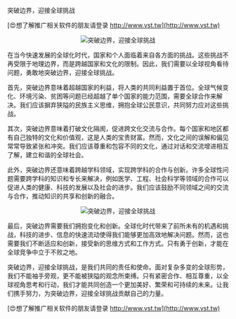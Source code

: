 突破边界，迎接全球挑战

[😍想了解推广相关软件的朋友请登录 http://www.vst.tw](http://www.vst.tw)

 <center><img src="https://vst.tw/MP4/tuiguang/png/4.png" alt="突破边界，迎接全球挑战"></center>

在当今快速发展的全球化时代，国家和个人面临着来自各方面的挑战。这些挑战不再受限于地理边界，而是跨越国家和文化的限制。因此，我们需要以全球视角看待问题，勇敢地突破边界，迎接全球挑战。

首先，突破边界意味着超越国家的利益，将人类的共同利益置于首位。全球气候变化、环境污染、贫困等问题已经超越了单个国家的能力范围，需要全球合作来解决。我们应该摒弃狭隘的民族主义思维，拥抱全球公民意识，共同努力应对这些挑战。

其次，突破边界意味着打破文化隔阂，促进跨文化交流与合作。每个国家和地区都有自己独特的文化和价值观，这是人类的宝贵财富。然而，文化之间的误解和偏见常常导致紧张和冲突。我们应该尊重和包容不同的文化，通过对话和交流增进相互了解，建立和谐的全球社会。

此外，突破边界还意味着跨越学科领域，实现跨学科的合作与创新。许多全球性问题需要跨学科的知识和专长来解决，例如医学、工程、社会科学等领域的合作可以促进人类的健康、科技的发展以及社会的进步。我们应该鼓励不同领域之间的交流与合作，推动知识的共享和创新的融合。

 <center><img src="https://vst.tw/MP4/tuiguang/png/6.png" alt="突破边界，迎接全球挑战"></center>

最后，突破边界需要我们拥抱变化和创新。全球化时代带来了前所未有的机遇和挑战，科技的进步、信息的快速流动使得我们能够更加高效地解决问题。然而，这也需要我们不断适应和创新，接受新的思维方式和工作方式。只有勇于创新，才能在全球竞争中立于不败之地。

突破边界，迎接全球挑战，是我们共同的责任和使命。面对复杂多变的全球形势，我们不能袖手旁观，更不能被狭隘的观念所束缚。只有紧密合作、相互尊重，以全球视角思考和行动，我们才能共同创造一个更加美好、繁荣和可持续的未来。让我们携手努力，为突破边界，迎接全球挑战贡献自己的力量。

[😍想了解推广相关软件的朋友请登录 http://www.vst.tw](http://www.vst.tw)



